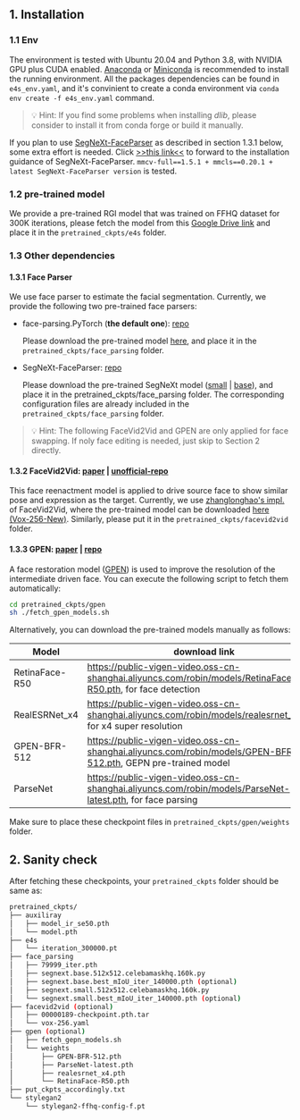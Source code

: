 ## 1. Installation
### 1.1 Env
The environment is tested with Ubuntu 20.04 and Python 3.8, with NVIDIA GPU plus CUDA enabled. [Anaconda](https://docs.anaconda.com/anaconda/install/) or [Miniconda](https://conda.io/miniconda.html) is recommended to install the running environment. All the packages dependencies can be found in `e4s_env.yaml`, and it's convinient to create a conda environment via `conda env create -f e4s_env.yaml` command.

> 💡 Hint: If you find some problems when installing *dlib*, please consider to install it from conda forge or build it manually.

If you plan to use [SegNeXt-FaceParser](https://github.com/e4s2022/SegNeXt-FaceParser) as described in section 1.3.1 below, some extra effort is needed. Click [>>this link<<](https://github.com/e4s2022/SegNeXt-FaceParser#installation) to forward to the installation guidance of SegNeXt-FaceParser. `mmcv-full==1.5.1 + mmcls==0.20.1 + latest SegNeXt-FaceParser version` is tested.

### 1.2 pre-trained model
We provide a pre-trained RGI model that was trained on FFHQ dataset for 300K iterations, please fetch the model from this [Google Drive link](https://drive.google.com/file/d/1cyJTYRO5G4kcugAcgSJ7cMsE96GzV_hq/view?usp=share_link) and place it in the `pretrained_ckpts/e4s` folder.


### 1.3 Other dependencies
#### 1.3.1 Face Parser

We use face parser to estimate the facial segmentation. Currently, we provide the following two pre-trained face parsers:

- face-parsing.PyTorch (**the default one**): [repo](https://github.com/zllrunning/face-parsing.PyTorch)

    Please download the pre-trained model [here](https://drive.google.com/open?id=154JgKpzCPW82qINcVieuPH3fZ2e0P812), and place it in the `pretrained_ckpts/face_parsing` folder.

- SegNeXt-FaceParser: [repo](https://github.com/e4s2022/SegNeXt-FaceParser)
    
    Please download the pre-trained SegNeXt model ([small](https://drive.google.com/file/d/1FJDN1edNpUyx8Bv5Eo7JutAvbL9zFfn4/view?usp=share_link) | [base](https://drive.google.com/file/d/1YL4VuCBhhl-sjI3oPZOJhxTf9rIJRxD5/view?usp=share_link)), and place it in the pretrained_ckpts/face_parsing folder. The corresponding configuration files are already included in the `pretrained_ckpts/face_parsing` folder.


> 💡 Hint: The following FaceVid2Vid and GPEN are only applied for face swapping. If noly face editing is needed, just skip to Section 2 directly.

#### 1.3.2 FaceVid2Vid: [paper](https://www.google.com/url?sa=t&rct=j&q=&esrc=s&source=web&cd=&cad=rja&uact=8&ved=2ahUKEwjv_uua1Iz-AhU8DEQIHSpEBOwQFnoECA4QAQ&url=https%3A%2F%2Farxiv.org%2Fabs%2F2011.15126&usg=AOvVaw0V7kwcY9EHwMhhlodsD397) | [unofficial-repo](https://github.com/zhanglonghao1992/One-Shot_Free-View_Neural_Talking_Head_Synthesis)

This face reenactment model is applied to drive source face to show similar pose and expression as the target. Currently, we use [zhanglonghao's impl.](https://github.com/zhanglonghao1992/One-Shot_Free-View_Neural_Talking_Head_Synthesis) of FaceVid2Vid, where the pre-trained model can be downloaded [here (Vox-256-New)](https://www.mediafire.com/folder/fcvtkn21j57bb/TalkingHead_Update). Similarly, please put it in the `pretrained_ckpts/facevid2vid` folder.

#### 1.3.3 GPEN: [paper](https://arxiv.org/abs/2105.06070) | [repo](https://github.com/yangxy/GPEN)

A face restoration model ([GPEN](https://github.com/yangxy/GPEN)) is used to improve the resolution of the intermediate driven face. You can execute the following script to fetch them automatically:
```sh
cd pretrained_ckpts/gpen
sh ./fetch_gpen_models.sh
```

Alternatively, you can download the pre-trained models manually as follows:

| Model | download link |
| - | - |
| RetinaFace-R50 | https://public-vigen-video.oss-cn-shanghai.aliyuncs.com/robin/models/RetinaFace-R50.pth, for face detection |
| RealESRNet_x4 | https://public-vigen-video.oss-cn-shanghai.aliyuncs.com/robin/models/realesrnet_x4.pth, for x4 super resolution|
| GPEN-BFR-512 | https://public-vigen-video.oss-cn-shanghai.aliyuncs.com/robin/models/GPEN-BFR-512.pth, GEPN pre-trained model |
| ParseNet | https://public-vigen-video.oss-cn-shanghai.aliyuncs.com/robin/models/ParseNet-latest.pth, for face parsing |

Make sure to place these checkpoint files in `pretrained_ckpts/gpen/weights` folder. 

## 2. Sanity check
After fetching these checkpoints, your `pretrained_ckpts` folder should be same as:
```sh
pretrained_ckpts/
├── auxiliray
│   ├── model_ir_se50.pth
│   └── model.pth
├── e4s
│   └── iteration_300000.pt
├── face_parsing
│   ├── 79999_iter.pth
│   ├── segnext.base.512x512.celebamaskhq.160k.py
│   ├── segnext.base.best_mIoU_iter_140000.pth (optional)
│   ├── segnext.small.512x512.celebamaskhq.160k.py
│   └── segnext.small.best_mIoU_iter_140000.pth (optional)
├── facevid2vid (optional)
│   ├── 00000189-checkpoint.pth.tar
│   └── vox-256.yaml
├── gpen (optional)
│   ├── fetch_gepn_models.sh
│   └── weights
│       ├── GPEN-BFR-512.pth
│       ├── ParseNet-latest.pth
│       ├── realesrnet_x4.pth
│       └── RetinaFace-R50.pth
├── put_ckpts_accordingly.txt
└── stylegan2
    └── stylegan2-ffhq-config-f.pt
```